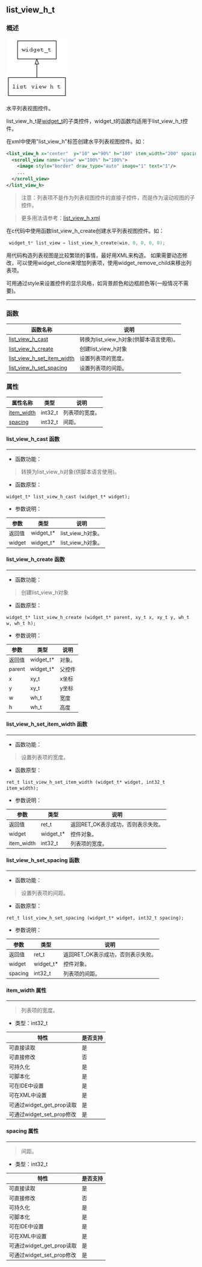 ## list\_view\_h\_t
### 概述
![image](images/list_view_h_t_0.png)

 水平列表视图控件。

 list\_view\_h\_t是[widget\_t](widget_t.md)的子类控件，widget\_t的函数均适用于list\_view\_h\_t控件。

 在xml中使用"list\_view\_h"标签创建水平列表视图控件。如：

 ```xml
 <list_view_h x="center"  y="10" w="90%" h="100" item_width="200" spacing="5">
   <scroll_view name="view" w="100%" h="100%">
     <image style="border" draw_type="auto" image="1" text="1"/>
     ...
   </scroll_view>
 </list_view_h>
 ```

 > 注意：列表项不是作为列表视图控件的直接子控件，而是作为滚动视图的子控件。


 > 更多用法请参考：[list\_view\_h.xml](
https://github.com/zlgopen/awtk/blob/master/demos/assets/raw/ui/list_view_h.xml)

 在c代码中使用函数list\_view\_h\_create创建水平列表视图控件。如：

 ```c
  widget_t* list_view = list_view_h_create(win, 0, 0, 0, 0);
 ```

 用代码构造列表视图是比较繁琐的事情，最好用XML来构造。
 如果需要动态修改，可以使用widget\_clone来增加列表项，使用widget\_remove\_child来移出列表项。

 可用通过style来设置控件的显示风格，如背景颜色和边框颜色等(一般情况不需要)。


----------------------------------
### 函数
<p id="list_view_h_t_methods">

| 函数名称 | 说明 | 
| -------- | ------------ | 
| <a href="#list_view_h_t_list_view_h_cast">list\_view\_h\_cast</a> | 转换为list_view_h对象(供脚本语言使用)。 |
| <a href="#list_view_h_t_list_view_h_create">list\_view\_h\_create</a> | 创建list_view_h对象 |
| <a href="#list_view_h_t_list_view_h_set_item_width">list\_view\_h\_set\_item\_width</a> | 设置列表项的宽度。 |
| <a href="#list_view_h_t_list_view_h_set_spacing">list\_view\_h\_set\_spacing</a> | 设置列表项的间距。 |
### 属性
<p id="list_view_h_t_properties">

| 属性名称 | 类型 | 说明 | 
| -------- | ----- | ------------ | 
| <a href="#list_view_h_t_item_width">item\_width</a> | int32\_t | 列表项的宽度。 |
| <a href="#list_view_h_t_spacing">spacing</a> | int32\_t | 间距。 |
#### list\_view\_h\_cast 函数
-----------------------

* 函数功能：

> <p id="list_view_h_t_list_view_h_cast"> 转换为list_view_h对象(供脚本语言使用)。



* 函数原型：

```
widget_t* list_view_h_cast (widget_t* widget);
```

* 参数说明：

| 参数 | 类型 | 说明 |
| -------- | ----- | --------- |
| 返回值 | widget\_t* | list\_view\_h对象。 |
| widget | widget\_t* | list\_view\_h对象。 |
#### list\_view\_h\_create 函数
-----------------------

* 函数功能：

> <p id="list_view_h_t_list_view_h_create"> 创建list_view_h对象



* 函数原型：

```
widget_t* list_view_h_create (widget_t* parent, xy_t x, xy_t y, wh_t w, wh_t h);
```

* 参数说明：

| 参数 | 类型 | 说明 |
| -------- | ----- | --------- |
| 返回值 | widget\_t* | 对象。 |
| parent | widget\_t* | 父控件 |
| x | xy\_t | x坐标 |
| y | xy\_t | y坐标 |
| w | wh\_t | 宽度 |
| h | wh\_t | 高度 |
#### list\_view\_h\_set\_item\_width 函数
-----------------------

* 函数功能：

> <p id="list_view_h_t_list_view_h_set_item_width"> 设置列表项的宽度。



* 函数原型：

```
ret_t list_view_h_set_item_width (widget_t* widget, int32_t item_width);
```

* 参数说明：

| 参数 | 类型 | 说明 |
| -------- | ----- | --------- |
| 返回值 | ret\_t | 返回RET\_OK表示成功，否则表示失败。 |
| widget | widget\_t* | 控件对象。 |
| item\_width | int32\_t | 列表项的宽度。 |
#### list\_view\_h\_set\_spacing 函数
-----------------------

* 函数功能：

> <p id="list_view_h_t_list_view_h_set_spacing"> 设置列表项的间距。



* 函数原型：

```
ret_t list_view_h_set_spacing (widget_t* widget, int32_t spacing);
```

* 参数说明：

| 参数 | 类型 | 说明 |
| -------- | ----- | --------- |
| 返回值 | ret\_t | 返回RET\_OK表示成功，否则表示失败。 |
| widget | widget\_t* | 控件对象。 |
| spacing | int32\_t | 列表项的间距。 |
#### item\_width 属性
-----------------------
> <p id="list_view_h_t_item_width"> 列表项的宽度。


* 类型：int32\_t

| 特性 | 是否支持 |
| -------- | ----- |
| 可直接读取 | 是 |
| 可直接修改 | 否 |
| 可持久化   | 是 |
| 可脚本化   | 是 |
| 可在IDE中设置 | 是 |
| 可在XML中设置 | 是 |
| 可通过widget\_get\_prop读取 | 是 |
| 可通过widget\_set\_prop修改 | 是 |
#### spacing 属性
-----------------------
> <p id="list_view_h_t_spacing"> 间距。


* 类型：int32\_t

| 特性 | 是否支持 |
| -------- | ----- |
| 可直接读取 | 是 |
| 可直接修改 | 否 |
| 可持久化   | 是 |
| 可脚本化   | 是 |
| 可在IDE中设置 | 是 |
| 可在XML中设置 | 是 |
| 可通过widget\_get\_prop读取 | 是 |
| 可通过widget\_set\_prop修改 | 是 |
